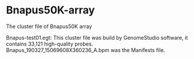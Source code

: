 # Bnapus50K-array
The cluster file of Bnapus50K array

Bnapus-test01.egt: This cluster file was build by GenomeStudio software, it contains 33,121 high-quality probes.
Bnapus_190327_15069608X360236_A.bpm was the Manifests file.

